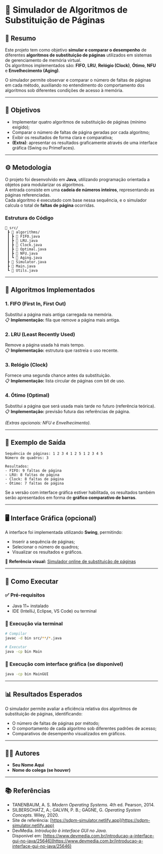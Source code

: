 # 🧠 Simulador de Algoritmos de Substituição de Páginas

## 📘 Resumo
Este projeto tem como objetivo **simular e comparar o desempenho** de diferentes **algoritmos de substituição de páginas** utilizados em sistemas de gerenciamento de memória virtual.  
Os algoritmos implementados são: **FIFO**, **LRU**, **Relógio (Clock)**, **Ótimo**, **NFU** e **Envelhecimento (Aging)**.  

O simulador permite observar e comparar o número de faltas de páginas em cada método, auxiliando no entendimento do comportamento dos algoritmos sob diferentes condições de acesso à memória.

---

## 🎯 Objetivos
- Implementar quatro algoritmos de substituição de páginas (mínimo exigido);
- Comparar o número de faltas de página geradas por cada algoritmo;
- Exibir os resultados de forma clara e comparativa;
- **(Extra)**: apresentar os resultados graficamente através de uma interface gráfica (Swing ou PrimeFaces).

---

## ⚙️ Metodologia
O projeto foi desenvolvido em **Java**, utilizando programação orientada a objetos para modularizar os algoritmos.  
A entrada consiste em uma **cadeia de números inteiros**, representando as páginas referenciadas.  
Cada algoritmo é executado com base nessa sequência, e o simulador calcula o total de **faltas de página** ocorridas.

### Estrutura do Código
```
📁 src/
 ┣ 📂 algorithms/
 ┃ ┣ 📜 FIFO.java
 ┃ ┣ 📜 LRU.java
 ┃ ┣ 📜 Clock.java
 ┃ ┣ 📜 Optimal.java
 ┃ ┣ 📜 NFU.java
 ┃ ┗ 📜 Aging.java
 ┣ 📜 Simulator.java
 ┣ 📜 Main.java
 ┗ 📜 Utils.java
```

---

## 🧩 Algoritmos Implementados

### 1. FIFO (First In, First Out)
Substitui a página mais antiga carregada na memória.  
📋 **Implementação:** fila que remove a página mais antiga.

### 2. LRU (Least Recently Used)
Remove a página usada há mais tempo.  
📋 **Implementação:** estrutura que rastreia o uso recente.

### 3. Relógio (Clock)
Fornece uma segunda chance antes da substituição.  
📋 **Implementação:** lista circular de páginas com bit de uso.

### 4. Ótimo (Optimal)
Substitui a página que será usada mais tarde no futuro (referência teórica).  
📋 **Implementação:** previsão futura das referências de página.

*(Extras opcionais: NFU e Envelhecimento).*

---

## 🧪 Exemplo de Saída

```
Sequência de páginas: 1 2 3 4 1 2 5 1 2 3 4 5
Número de quadros: 3

Resultados:
- FIFO: 9 faltas de página
- LRU: 8 faltas de página
- Clock: 8 faltas de página
- Ótimo: 7 faltas de página
```

Se a versão com interface gráfica estiver habilitada, os resultados também serão apresentados em forma de **gráfico comparativo de barras**.

---

## 🖥️ Interface Gráfica (opcional)
A interface foi implementada utilizando **Swing**, permitindo:
- Inserir a sequência de páginas;
- Selecionar o número de quadros;
- Visualizar os resultados e gráficos.

🔗 **Referência visual:** [Simulador online de substituição de páginas](https://sdpm-simulator.netlify.app)

---

## 🚀 Como Executar

### ✅ Pré-requisitos
- Java 11+ instalado  
- IDE (IntelliJ, Eclipse, VS Code) ou terminal

### 🔧 Execução via terminal
```bash
# Compilar
javac -d bin src/**/*.java

# Executar
java -cp bin Main
```

### 🔧 Execução com interface gráfica (se disponível)
```bash
java -cp bin MainGUI
```

---

## 📊 Resultados Esperados
O simulador permite avaliar a eficiência relativa dos algoritmos de substituição de páginas, identificando:
- O número de faltas de páginas por método;
- O comportamento de cada algoritmo sob diferentes padrões de acesso;
- Comparativos de desempenho visualizados em gráficos.

---

## 👨‍💻 Autores
- **Seu Nome Aqui**
- **Nome do colega (se houver)**

---

## 📚 Referências
- TANENBAUM, A. S. *Modern Operating Systems.* 4th ed. Pearson, 2014.  
- SILBERSCHATZ, A.; GALVIN, P. B.; GAGNE, G. *Operating System Concepts.* Wiley, 2020.  
- Site de referência: [https://sdpm-simulator.netlify.app](https://sdpm-simulator.netlify.app)  
- DevMedia. *Introdução à interface GUI no Java.*  
  Disponível em: [https://www.devmedia.com.br/introducao-a-interface-gui-no-java/25646](https://www.devmedia.com.br/introducao-a-interface-gui-no-java/25646)
